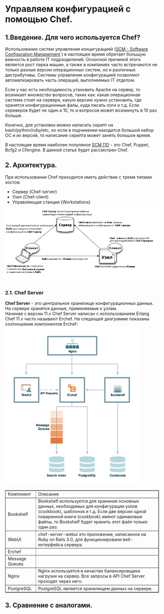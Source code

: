 # Управляем конфигурацией с помощью Chef.  

## 1.Введение. Для чего используется Chef?  
Использование систем управления концигурацией ([SCM - Software Configuration Management](http://en.wikipedia.org/wiki/Configuration_management) ) в настоящее время обретает большую важность в работе IT подразделений. Осносной  причиной этого является рост парка машин, а также в компаниях часто встречаются не только разные версии операционных систем, но и различные дистрибутивы. Системы управления конфигурацией позволяют автоматизировать часть операций, выполняемых IT отделом.  
  
Если у нас есть необходимость утановить Apache на сервер, то возникает множество вопросов, таких как: какая операционная система стоит на сервере, какую версию нужно установить, где хранятся конфигурационные фалы, куда писать логи и т.д. Если сереверов будет не один а 10, то и вопросов может возникнуть в 10 раз больше.  

Конечно, для установки можно написать скрипт на bash/python/ruby/etс, но если в подчинении находится большой набор ОС и их версий, то написание скрипта может занять большое время.  

В настоящее время наиболее популяное [SCM ПО](http://en.wikipedia.org/wiki/Comparison_of_open_source_configuration_management_software) - это Chef, Puppet, Bcfg2 и Cfengine. В данной статье будет рассмотрен Chef.

 
## 2. Архитектура. 
При использовании Chef приходится иметь действие с тремя типами хостов: 
 
* Сервер (Chef-server) 
* Узел (Chef-client)
* Управляющая станция (Workstations)

![](chef-basics-nwc.png)  

### 2.1. Chef Server
**Chef Server** - это центральное хранилище конфигурационных данных. На сервере хранятся данные, применяемые к узлам.   
Начиная с версии 11.x Chef Server написан с использованием Erlang. Chef 11.x часто называют Erchef. На следющей диаграмме показаны соотношение компонентов Erchef:  
![](server_components.png)

<table border="1">
  <tr>
    <td>Компонент</td>
    <td>Описание</td>
  </tr>
  <tr>
    <td>Bookshelf</td>
    <td>Bookshelf используется для хранения основных данных, необходимых для конфигурации узлов (cookbook), шаблонов и т.д. Если две версии одной поваренной книги (cookbook) имеют одинаковые файлы, то Bookshelf будет хранить этот файл только один раз.</td>
    
  </tr>
  <tr>
    <td>WebUI</td>
    <td>chef-server-webui это приложение, написанное на Ruby on Rails 3.0,  для функционировани веб-интерфейса сервера.</td>
  </tr>

  <tr>
    <td>Erchef</td>
    <td></td>
  </tr>

  <tr>
    <td>Message Queues</td>
    <td></td>
  </tr>

  <tr>
    <td>Nginx</td>
    <td>Nginx используется в качастве балансировщика нагрузки на сервер. Все запросы в API Chef Server проходят через него.</td>
  </tr>

  <tr>
    <td>PostgreSQL</td>
    <td>PostgreSQL является хранилищем данных на сервере.</td>
  </tr>
</table>
 

















## 3. Сравнение с аналогами.



